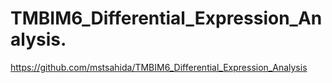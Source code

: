 # TMBIM6_Differential_Expression_Analysis.
https://github.com/mstsahida/TMBIM6_Differential_Expression_Analysis
